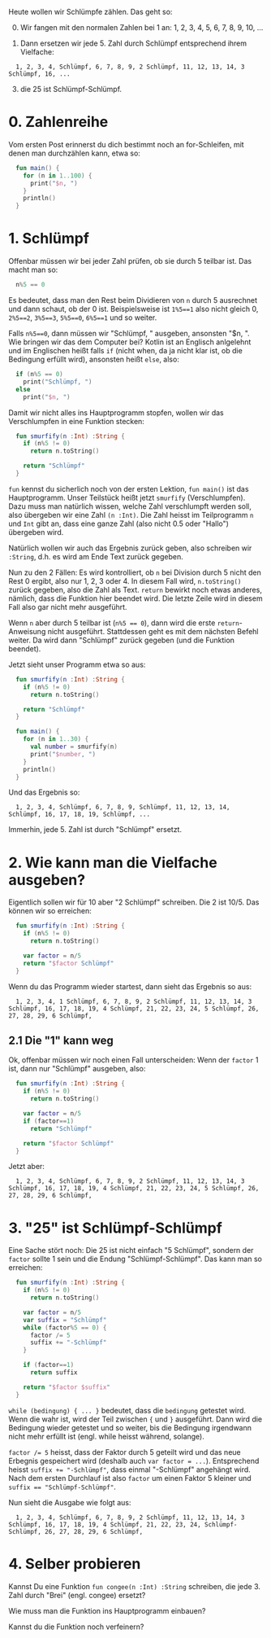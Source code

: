 Heute wollen wir Schlümpfe zählen.  Das geht so:

0. Wir fangen mit den normalen Zahlen bei 1 an: 1, 2, 3, 4, 5, 6, 7, 8, 9, 10, ...

1. Dann ersetzen wir jede 5. Zahl durch Schlümpf entsprechend ihrem Vielfache:
```log
  1, 2, 3, 4, Schlümpf, 6, 7, 8, 9, 2 Schlümpf, 11, 12, 13, 14, 3 Schlümpf, 16, ...
```

3. die 25 ist Schlümpf-Schlümpf.

#  0. Zahlenreihe
Vom ersten Post erinnerst du dich bestimmt noch an for-Schleifen, mit denen man durchzählen kann, etwa so:

```Kotlin
  fun main() {
    for (n in 1..100) {
      print("$n, ")
    }
    println()
  }
```

# 1. Schlümpf
Offenbar müssen wir bei jeder Zahl prüfen, ob sie durch 5 teilbar ist.  Das macht man so:
```Kotlin
  n%5 == 0
```

Es bedeutet, dass man den Rest beim Dividieren von `n` durch 5 ausrechnet und dann schaut, ob der 0 ist.  Beispielsweise ist `1%5==1` also nicht gleich 0, `2%5==2`, `3%5==3`, `5%5==0`, `6%5==1` und so weiter.

Falls `n%5==0`, dann müssen wir "Schlümpf, " ausgeben, ansonsten "$n, ".  Wie bringen wir das dem Computer bei?  Kotlin ist an Englisch anlgelehnt und im Englischen heißt falls `if` (nicht when, da ja nicht klar ist, ob die Bedingung erfüllt wird), ansonsten heißt `else`, also:

```Kotlin
  if (n%5 == 0)
    print("Schlümpf, ")
  else
    print("$n, ")
```

Damit wir nicht alles ins Hauptprogramm stopfen, wollen wir das Verschlumpfen in eine Funktion stecken:

```Kotlin
  fun smurfify(n :Int) :String {
    if (n%5 != 0)
      return n.toString()

    return "Schlümpf"
  }
```

`fun` kennst du sicherlich noch von der ersten Lektion, `fun main()` ist das Hauptprogramm.  Unser Teilstück heißt jetzt `smurfify` (Verschlumpfen).  Dazu muss man natürlich wissen, welche Zahl verschlumpft werden soll, also übergeben wir eine Zahl `(n :Int)`.  Die Zahl heisst im Teilprogramm `n` und `Int` gibt an, dass eine ganze Zahl (also nicht $0.5$ oder "Hallo") übergeben wird.

Natürlich wollen wir auch das Ergebnis zurück geben, also schreiben wir `:String`, d.h. es wird am Ende Text zurück gegeben.

Nun zu den 2 Fällen:  Es wird kontrolliert, ob `n` bei Division durch 5 nicht den Rest 0 ergibt, also nur 1, 2, 3 oder 4.  In diesem Fall wird, `n.toString()` zurück gegeben, also die Zahl als Text.  `return` bewirkt noch etwas anderes, nämlich, dass die Funktion hier beendet wird.  Die letzte Zeile wird in diesem Fall also gar nicht mehr ausgeführt.

Wenn `n` aber durch 5 teilbar ist (`n%5 == 0`), dann wird die erste `return`-Anweisung nicht ausgeführt.  Stattdessen geht es mit dem nächsten Befehl weiter.  Da wird dann "Schlümpf" zurück gegeben (und die Funktion beendet).

Jetzt sieht unser Programm etwa so aus:

```Kotlin
  fun smurfify(n :Int) :String {
    if (n%5 != 0)
      return n.toString()

    return "Schlümpf"
  }

  fun main() {
    for (n in 1..30) {
      val number = smurfify(n)
      print("$number, ")
    }
    println()
  }
```

Und das Ergebnis so:

```log
  1, 2, 3, 4, Schlümpf, 6, 7, 8, 9, Schlümpf, 11, 12, 13, 14, Schlümpf, 16, 17, 18, 19, Schlümpf, ...
```

Immerhin, jede 5. Zahl ist durch "Schlümpf" ersetzt.


# 2. Wie kann man die Vielfache ausgeben?

Eigentlich sollen wir für 10 aber "2 Schlümpf" schreiben.  Die 2 ist 10/5.  Das können wir so erreichen:

```Kotlin
  fun smurfify(n :Int) :String {
    if (n%5 != 0)
      return n.toString()

    var factor = n/5
    return "$factor Schlümpf"
  }
```

Wenn du das Programm wieder startest, dann sieht das Ergebnis so aus:

```log
  1, 2, 3, 4, 1 Schlümpf, 6, 7, 8, 9, 2 Schlümpf, 11, 12, 13, 14, 3 Schlümpf, 16, 17, 18, 19, 4 Schlümpf, 21, 22, 23, 24, 5 Schlümpf, 26, 27, 28, 29, 6 Schlümpf,
```

## 2.1 Die "1" kann weg

Ok, offenbar müssen wir noch einen Fall unterscheiden:  Wenn der `factor` 1 ist, dann nur "Schlümpf" ausgeben, also:

```Kotlin
  fun smurfify(n :Int) :String {
    if (n%5 != 0)
      return n.toString()

    var factor = n/5
    if (factor==1)
      return "Schlümpf"

    return "$factor Schlümpf"
  }
```

Jetzt aber:

```log
  1, 2, 3, 4, Schlümpf, 6, 7, 8, 9, 2 Schlümpf, 11, 12, 13, 14, 3 Schlümpf, 16, 17, 18, 19, 4 Schlümpf, 21, 22, 23, 24, 5 Schlümpf, 26, 27, 28, 29, 6 Schlümpf,
```

# 3. "25" ist Schlümpf-Schlümpf

Eine Sache stört noch:  Die 25 ist nicht einfach "5 Schlümpf", sondern der `factor` sollte 1 sein und die Endung "Schlümpf-Schlümpf".  Das kann man so erreichen:

```Kotlin
  fun smurfify(n :Int) :String {
    if (n%5 != 0)
      return n.toString()

    var factor = n/5
    var suffix = "Schlümpf"
    while (factor%5 == 0) {
      factor /= 5
      suffix += "-Schlümpf"
    }

    if (factor==1)
      return suffix

    return "$factor $suffix"
  }
```

`while (bedingung) { ... }` bedeutet, dass die `bedingung` getestet wird.  Wenn die wahr ist, wird der Teil zwischen `{` und `}` ausgeführt.  Dann wird die Bedingung wieder getestet und so weiter, bis die Bedingung irgendwann nicht mehr erfüllt ist (engl. while heisst während, solange).

`factor /= 5` heisst, dass der Faktor durch 5 geteilt wird und das neue Erbegnis gespeichert wird (deshalb auch `var factor = ...`).  Entsprechend heisst `suffix += "-Schlümpf"`, dass einmal "-Schlümpf" angehängt wird.  Nach dem ersten Durchlauf ist also `factor` um einen Faktor 5 kleiner und `suffix == "Schlümpf-Schlümpf"`.

Nun sieht die Ausgabe wie folgt aus:

```log
  1, 2, 3, 4, Schlümpf, 6, 7, 8, 9, 2 Schlümpf, 11, 12, 13, 14, 3 Schlümpf, 16, 17, 18, 19, 4 Schlümpf, 21, 22, 23, 24, Schlümpf-Schlümpf, 26, 27, 28, 29, 6 Schlümpf,
```

# 4. Selber probieren

Kannst Du eine Funktion `fun congee(n :Int) :String` schreiben, die jede 3. Zahl durch "Brei" (engl. congee) ersetzt?

Wie muss man die Funktion ins Hauptprogramm einbauen?

Kannst du die Funktion noch verfeinern?
